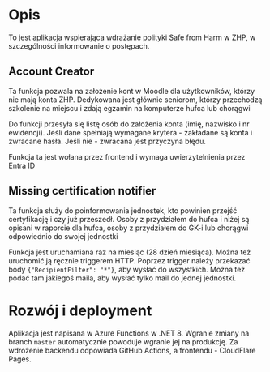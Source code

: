 ﻿# Opis
To jest aplikacja wspierająca wdrażanie polityki Safe from Harm w ZHP, w szczególności informowanie o postępach.

## Account Creator
Ta funkcja pozwala na założenie kont w Moodle dla użytkowników, którzy nie mają konta ZHP. Dedykowana jest głównie seniorom, którzy przechodzą szkolenie na miejscu i zdają egzamin na komputerze hufca lub chorągwi

Do funkcji przesyła się listę osób do założenia konta (imię, nazwisko i nr ewidencji). Jeśli dane spełniają wymagane krytera - zakładane są konta i zwracane hasła. Jeśli nie - zwracana jest przyczyna błędu.

Funkcja ta jest wołana przez frontend i wymaga uwierzytelnienia przez Entra ID

## Missing certification notifier
Ta funkcja służy do poinformowania jednostek, kto powinien przejść certyfikację i czy już przeszedł. Osoby z przydziałem do hufca i niżej są opisani w raporcie dla hufca, osoby z przydziałem do GK-i lub chorągwi odpowiednio do swojej jednostki

Funkcja jest uruchamiana raz na miesiąc (28 dzień miesiąca). Można też uruchomić ją ręcznie triggerem HTTP. Poprzez trigger należy przekazać body `{"RecipientFilter": "*"}`, aby wysłać do wszystkich. Można też podać tam jakiegoś maila, aby wysłać tylko mail do jednej jednostki.

# Rozwój i deployment
Aplikacja jest napisana w Azure Functions w .NET 8. Wgranie zmiany na branch `master` automatycznie powoduje wgranie jej na produkcję. Za wdrożenie backendu odpowiada GitHub Actions, a frontendu - CloudFlare Pages.